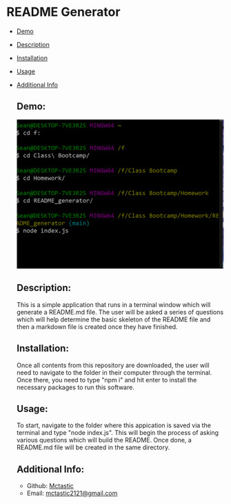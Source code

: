 # README Generator

 - [Demo](#demo)
 - [Description](#description)
 - [Installation](#installation)
 - [Usage](#usage)
 - [Additional Info](#additional-info)

    ## Demo:
    ![demo of terminal questions](./demo/readme_demo.gif)

    ## Description:
    This is a simple application that runs in a terminal window which will generate a README.md file. The user will be asked a series of questions which will help determine the basic skeleton of the README file and then a markdown file is created once they have finished. 

    ## Installation:
    Once all contents from this repository are downloaded, the user will need to navigate to the folder in their computer through the terminal. Once there, you need to type "npm i" and hit enter to install the necessary packages to run this software. 

    ## Usage:
    To start, navigate to the folder where this appication is saved via the terminal and type "node index.js". This will begin the process of asking various questions which will build the README. Once done, a README.md file will be created in the same directory. 


    ## Additional Info:
    - Github: [Mctastic](https://github.com/test)
    - Email: mctastic2121@gmail.com 